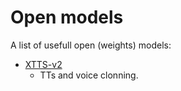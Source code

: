# Open models

A list of usefull open (weights) models:

* [XTTS-v2](https://huggingface.co/coqui/XTTS-v2)
  * TTs and voice clonning.
